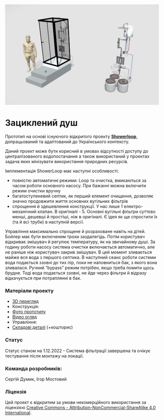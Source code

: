 ![alt text](https://github.com/Ostriv-platform/Showerloop_MOD/blob/main/SHOWERLOOP%20general%20view.jpg?raw=true)

# Зациклений душ
Прототип на основі існуючого відкритого проекту [**Showerloop**](https://www.instructables.com/Showerloop), допрацьований та адаптований до Українського контексту.

Даний проект може бути корисний в умовах відсутності доступу до централізованого водопостачання а також використаний у проектах задача яких мінізувати використання природних ресурсів.

Iмплементація ShowerLoop має наступні особливості:
 - повністю автоматичні режими: Loop та очистка, вмикаються за часом роботи основного насосу. При бажанні можна включити режим очистки вручну
 - багатоступеневий септик, як перший елемент очищення, дозволяє значно продовжити життя основних вугільних фільтрів
 - спрощення й здешевлення конструкції. У нас лише 1 електро-механічний клапан. В оригіналі - 5. Основні вугільні фільтри суттєво менші, дешевші й простіші, ніж в оригіналі. Є ідея як ще спростити їх (та й всі труби) в наступній версії.

Управління максимально спрощене й розраховане навіть на дітей. Бойлер має бути включеним трохи заздалегідь. Потім користувач відкриває змішувач й регулює температуру, як на звичайному душі. За годину роботи насосу система очистки включається автоматично, але не раніше ніж користувач закрив змішувач. В цей момент зливається майже вся вода з першого септика. В наступний сеанс роботи системи вода подається ззовні до тих пір, поки не наповниться бак, з якого вона зливалася. Ручний “bypass” режим потрібен, якщо треба помити щось брудне. Тоді вода подається ззовні, не йде через фільтри й відразу відкачується при потраплянні в бак.

### Матеріали проекту

- [3D перегляд](https://sketchfab.com/3d-models/showerloop-c81902937d714d8a92df5faddf62d5df)
- Конструкція:
- [Фото прототипу](https://github.com/Ostriv-platform/Showerloop_MOD/tree/main/UA/Photo)
- [Відео огляд](https://www.youtube.com/watch?v=5W0fS3685UU&ab_channel=SergiiDumyk)
- Управління:
- [Складові деталі](https://github.com/Ostriv-platform/Showerloop_MOD/tree/main/UA/Detailes) (+кошторис)

### Статус
Статус станом на 1.12.2022 - Система фільтрації завершена та  очікує тестування після монтажу на локації. 

### Команда розробників:
Сергій Думик, Ігор Мостовий

### Ліцензія 
Цей проект є відкритим за умови некомерційного використання за ліцензією
[Creative Commons - Attribution-NonCommercial-ShareAlike 4.0 International](https://creativecommons.org/licenses/by-nc-sa/4.0/).
